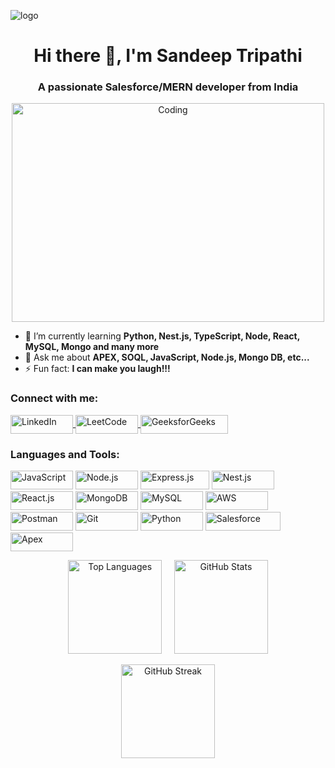![logo](https://res.cloudinary.com/snyk/image/upload/v1620054318/wordpress-sync/blog-banner-github-scanning.png)
<h1 align="center">Hi there 👋, I'm Sandeep Tripathi</h1>
<h3 align="center">A passionate Salesforce/MERN developer from India</h3>

<p align="center">
  <img src="https://media.giphy.com/media/f3iwJFOVOwuy7K6FFw/giphy.gif" alt="Coding" width="500" height="350">
</p>

- 🌱 I’m currently learning **Python, Nest.js, TypeScript, Node, React, MySQL, Mongo and many more**
- 💬 Ask me about **APEX, SOQL, JavaScript, Node.js, Mongo DB, etc...**
- ⚡ Fun fact: **I can make you laugh!!!**


<h3 align="left">Connect with me:</h3>
<p align="left">
  <a href="https://linkedin.com/in/sandeep5363" target="_blank">
    <img align="center" src="https://img.shields.io/badge/-LinkedIn-blue?style=flat&logo=linkedin" alt="LinkedIn" height="30" width="100" />
  </a>
  <a href="https://leetcode.com/sandeep_tripathi5363" target="_blank">
    <img align="center" src="https://img.shields.io/badge/-LeetCode-orange?style=flat&logo=leetcode" alt="LeetCode" height="30" width="100" />
  </a>
  <a href="https://auth.geeksforgeeks.org/user/tripathiynou/practice" target="_blank">
    <img align="center" src="https://img.shields.io/badge/-GeeksforGeeks-brightgreen?style=flat&logo=geeksforgeeks" alt="GeeksforGeeks" height="30" width="140" />
  </a>
</p>

<h3 align="left">Languages and Tools:</h3>
<p align="left">
  <img src="https://img.shields.io/badge/-JavaScript-yellow?style=flat&logo=javascript" alt="JavaScript" height="30" width="100"/>
  <img src="https://img.shields.io/badge/-Node.js-green?style=flat&logo=node.js" alt="Node.js" height="30" width="100"/>
  <img src="https://img.shields.io/badge/-Express.js-gray?style=flat&logo=express" alt="Express.js" height="30" width="110"/>
  <img src="https://img.shields.io/badge/-Nest.js-red?style=flat&logo=nestjs" alt="Nest.js" height="30" width="100"/>
  <img src="https://img.shields.io/badge/-React.js-blue?style=flat&logo=react" alt="React.js" height="30" width="100"/>
  <img src="https://img.shields.io/badge/-MongoDB-green?style=flat&logo=mongodb" alt="MongoDB" height="30" width="100"/>
  <img src="https://img.shields.io/badge/-MySQL-blue?style=flat&logo=mysql" alt="MySQL" height="30" width="100"/>
  <img src="https://img.shields.io/badge/-AWS-orange?style=flat&logo=amazon-aws" alt="AWS" height="30" width="100"/>
  <img src="https://img.shields.io/badge/-Postman-orange?style=flat&logo=postman" alt="Postman" height="30" width="100"/>
  <img src="https://img.shields.io/badge/-Git-gray?style=flat&logo=git" alt="Git" height="30" width="100"/>
  <img src="https://img.shields.io/badge/-Python-yellow?style=flat&logo=python" alt="Python" height="30" width="100"/>
  <img src="https://img.shields.io/badge/-Salesforce-blue?style=flat&logo=salesforce" alt="Salesforce" height="30" width="120"/>
  <img src="https://img.shields.io/badge/-Apex-gray?style=flat&logo=apex" alt="Apex" height="30" width="100"/>
</p>

<p align="center">
  <img src="https://github-readme-stats.vercel.app/api/top-langs/?username=sandyvaranasi&layout=compact&hide=html" alt="Top Languages" height="150">
  &nbsp;&nbsp;&nbsp;
  <img src="https://github-readme-stats.vercel.app/api?username=sandyvaranasi&show_icons=true" alt="GitHub Stats" height="150">
</p>

<p align="center">
  <img src="https://github-readme-streak-stats.herokuapp.com/?user=sandyvaranasi" alt="GitHub Streak" height="150">
</p>

